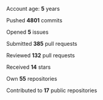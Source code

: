 Account age: **5** years

Pushed **4801** commits

Opened **5** issues

Submitted **385** pull requests

Reviewed **132** pull requests

Received **14** stars

Own **55** repositories

Contributed to **17** public repositories

